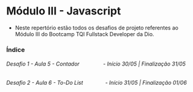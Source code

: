 # Módulo III - Javascript

- Neste repertório estão todos os desafios de projeto referentes ao Módulo III do Bootcamp TQI Fullstack Developer da Dio.

### Índice

###### Desafio 1 - Aula 5 - Contador                - Início 30/05 | Finalização 31/05

###### Desafio 2 - Aula 6 - To-Do List               - Início 31/05 | Finalização 01/06

# 
